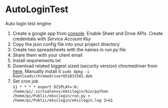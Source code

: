 # AutoLoginTest
Auto login test engine

1) Create a google app from <a href="https://console.developers.google.com">console</a>. Enable Sheet and Drive APIs. Create credentials with <i>Service Account Key</i>
2) Copy the json config file into your project directory
2) Create two spreadsheets with the names in run.py file
3) Share them with your client email
4) Install requirements.txt
6) Download related biggest sized (security version) chromedriver from <a href="https://launchpad.net/ubuntu/trusty/+package/chromium-chromedriver">here</a>. Manually install it <code>sudo dpkg -i Downloads/chromedriver851831581.deb</code> 
5) Set cron job <br>
<code>11 * * * *  export DISPLAY=:0; /home/pi/.virtualenvs/eksilogin/bin/python /home/pi/Public/eksilogin/run.py > /home/pi/Public/eksilogin/eksilogin.log 2>&1</code>
